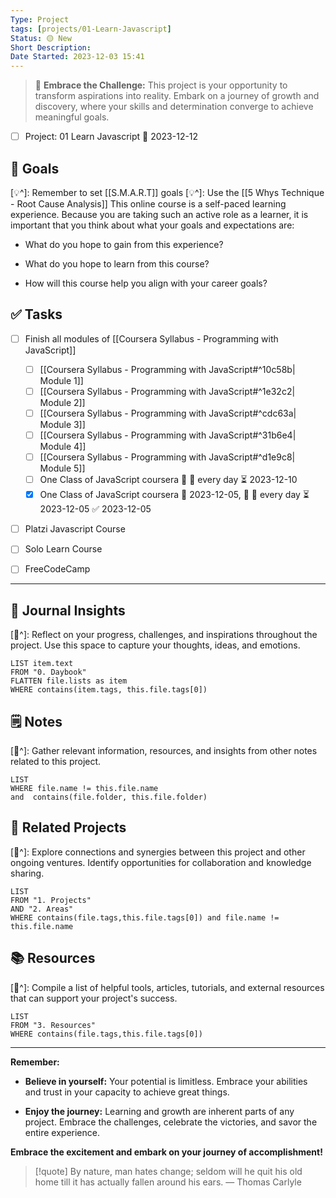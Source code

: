 ```yaml
---
Type: Project
tags: [projects/01-Learn-Javascript]
Status: 🟡 New
Short Description:
Date Started: 2023-12-03 15:41
---
```

> 🌟 **Embrace the Challenge:** 
> This project is your opportunity to transform aspirations into reality. Embark on a journey of growth and discovery, where your skills and determination converge to achieve meaningful goals.

- [ ] Project: 01 Learn Javascript 📅 2023-12-12

## 🎯 **Goals**
[💡^]: Remember to set [[S.M.A.R.T]] goals
[💡^]: Use the [[5 Whys Technique - Root Cause Analysis]]
This online course is a self-paced learning experience. Because you are taking such an active role as a learner, it is important that you think about what your goals and expectations are:

- What do you hope to gain from this experience?
    
- What do you hope to learn from this course?
    
- How will this course help you align with your career goals?

## ✅ **Tasks**

- [ ] Finish all modules of [[Coursera Syllabus - Programming with JavaScript]] 
	- [ ] [[Coursera Syllabus - Programming with JavaScript#^10c58b| Module 1]]
	- [ ]  [[Coursera Syllabus - Programming with JavaScript#^1e32c2| Module 2]]
	- [ ]  [[Coursera Syllabus - Programming with JavaScript#^cdc63a| Module 3]]
	- [ ]  [[Coursera Syllabus - Programming with JavaScript#^31b6e4| Module 4]]
	- [ ]  [[Coursera Syllabus - Programming with JavaScript#^d1e9c8| Module 5]]
	- [ ] One Class of JavaScript coursera 🔺 🔁 every day ⏳ 2023-12-10
	- [x] One Class of JavaScript coursera 🛫 2023-12-05, 🔺 🔁 every day ⏳ 2023-12-05 ✅ 2023-12-05
- [ ] Platzi Javascript Course
- [ ] Solo Learn Course
- [ ] FreeCodeCamp


---
## 📖 Journal Insights
[💭^]: Reflect on your progress, challenges, and inspirations throughout the project. Use this space to capture your thoughts, ideas, and emotions.

``` dataview
LIST item.text
FROM "0. Daybook"
FLATTEN file.lists as item
WHERE contains(item.tags, this.file.tags[0])

```

## 🗒 Notes
[💭^]: Gather relevant information, resources, and insights from other notes related to this project.
``` dataview
LIST 
WHERE file.name != this.file.name 
and  contains(file.folder, this.file.folder)
```


## 🤝 Related Projects
[💭^]: Explore connections and synergies between this project and other ongoing ventures. Identify opportunities for collaboration and knowledge sharing.
``` dataview
LIST 
FROM "1. Projects"
AND "2. Areas"
WHERE contains(file.tags,this.file.tags[0]) and file.name != this.file.name
```

## 📚 Resources
[💭^]: Compile a list of helpful tools, articles, tutorials, and external resources that can support your project's success.
``` dataview
LIST 
FROM "3. Resources"
WHERE contains(file.tags,this.file.tags[0])
```


---
**Remember:**

- **Believe in yourself:** Your potential is limitless. Embrace your abilities and trust in your capacity to achieve great things.

- **Enjoy the journey:** Learning and growth are inherent parts of any project. Embrace the challenges, celebrate the victories, and savor the entire experience.

**Embrace the excitement and embark on your journey of accomplishment!**

> [!quote] By nature, man hates change; seldom will he quit his old home till it has actually fallen around his ears.
> — Thomas Carlyle
